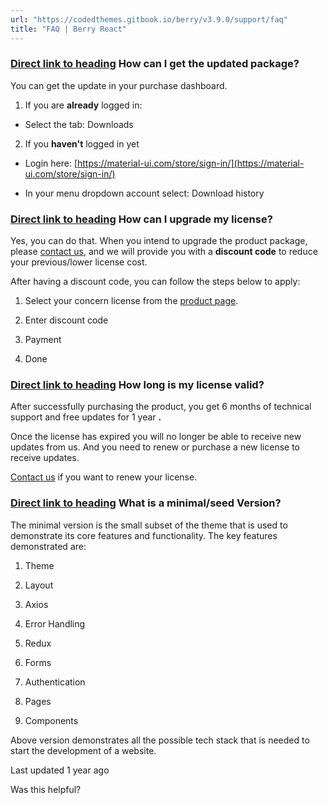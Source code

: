 ```yaml
---
url: "https://codedthemes.gitbook.io/berry/v3.9.0/support/faq"
title: "FAQ | Berry React"
---
```


### [Direct link to heading](https://codedthemes.gitbook.io/berry/v3.9.0/support/faq\#how-can-i-get-the-updated-package)    **How can I get the updated package?**

You can get the update in your purchase dashboard.

1. If you are **already** logged in:



- Select the tab: Downloads


2. If you **haven't** logged in yet



- Login here: [https://material-ui.com/store/sign-in/](https://material-ui.com/store/sign-in/)

- In your menu dropdown account select: Download history


### [Direct link to heading](https://codedthemes.gitbook.io/berry/v3.9.0/support/faq\#how-can-i-upgrade-my-license)    **How can I upgrade my license?**

Yes, you can do that. When you intend to upgrade the product package, please [contact us](https://codedthemes.support-hub.io/), and we will provide you with a **discount code** to reduce your previous/lower license cost.

After having a discount code, you can follow the steps below to apply:

1. Select your concern license from the [product page](https://mui.com/store/items/berry-react-material-admin/).

2. Enter discount code

3. Payment

4. Done


### [Direct link to heading](https://codedthemes.gitbook.io/berry/v3.9.0/support/faq\#how-long-is-my-license-valid)    **How long is my license valid?**

After successfully purchasing the product, you get 6 months of technical support and free updates for 1 year **.**

Once the license has expired you will no longer be able to receive new updates from us. And you need to renew or purchase a new license to receive updates.

[Contact us](https://codedthemes.support-hub.io/) if you want to renew your license.

### [Direct link to heading](https://codedthemes.gitbook.io/berry/v3.9.0/support/faq\#what-is-a-minimal-seed-version)    What is a minimal/seed Version?

The minimal version is the small subset of the theme that is used to demonstrate its core features and functionality. The key features demonstrated are:

1. Theme

2. Layout

3. Axios

4. Error Handling

5. Redux

6. Forms

7. Authentication

8. Pages

9. Components


Above version demonstrates all the possible tech stack that is needed to start the development of a website.

Last updated 1 year ago

Was this helpful?